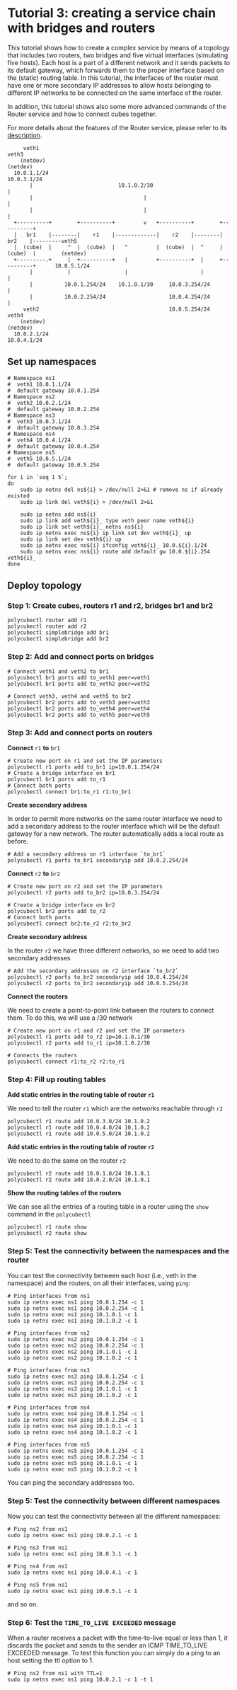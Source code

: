 # Tutorial 3: creating a service chain with bridges and routers


This tutorial shows how to create a complex service by means of a topology that includes two routers, two bridges and five virtual interfaces (simulating five hosts).
Each host is a part of a different network and it sends packets to its default gateway, which forwards them to the proper interface based on the (static) routing table.
In this tutorial, the interfaces of the router must have one or more secondary IP addresses to allow hosts belonging to different IP networks to be connected on the same interface of the router.

In addition, this tutorial shows also some more advanced commands of the Router service and how to connect cubes together.

For more details about the features of the Router service, please refer to its [description](../../services/pcn-router/router).


```
     veth1                                                            veth3
    (netdev)                                                         (netdev)
  10.0.1.1/24                                                       10.0.3.1/24
       |                           10.1.0.2/30                          |
       |                                   |                            |
       |                                   |                            |
  +----------+        +----------+         v   +----------+        +----------+
  |   br1    |--------|    r1    |-------------|    r2    |--------|   br2    |---------veth5
  |  (cube)  |     ^  |  (cube)  |   ^         |  (cube)  |  ^     |  (cube)  |        (netdev)
  +---------.+     |  +----------+   |         +----------+  |     +----------+      10.0.5.1/24
       |           |                 |                       |          |
       |          10.0.1.254/24    10.1.0.1/30     10.0.3.254/24        |
       |          10.0.2.254/24                    10.0.4.254/24        |
     veth2                                         10.0.5.254/24       veth4
    (netdev)                                                         (netdev)
  10.0.2.1/24                                                      10.0.4.1/24
```

## Set up namespaces


```
# Namespace ns1
#  veth1 10.0.1.1/24
#  default gateway 10.0.1.254
# Namespace ns2
#  veth2 10.0.2.1/24
#  default gateway 10.0.2.254
# Namespace ns3
#  veth3 10.0.3.1/24
#  default gateway 10.0.3.254
# Namespace ns4
#  veth4 10.0.4.1/24
#  default gateway 10.0.4.254
# Namespace ns5
#  veth5 10.0.5.1/24
#  default gateway 10.0.5.254

for i in `seq 1 5`;
do
    sudo ip netns del ns${i} > /dev/null 2>&1 # remove ns if already existed
    sudo ip link del veth${i} > /dev/null 2>&1

    sudo ip netns add ns${i}
    sudo ip link add veth${i}_ type veth peer name veth${i}
    sudo ip link set veth${i}_ netns ns${i}
    sudo ip netns exec ns${i} ip link set dev veth${i}_ up
    sudo ip link set dev veth${i} up
    sudo ip netns exec ns${i} ifconfig veth${i}_ 10.0.${i}.1/24
    sudo ip netns exec ns${i} route add default gw 10.0.${i}.254 veth${i}_
done
```


## Deploy topology



### Step 1: Create cubes, routers r1 and r2, bridges br1 and br2


```
polycubectl router add r1
polycubectl router add r2
polycubectl simplebridge add br1
polycubectl simplebridge add br2
```

### Step 2: Add and connect ports on bridges


```
# Connect veth1 and veth2 to br1
polycubectl br1 ports add to_veth1 peer=veth1
polycubectl br1 ports add to_veth2 peer=veth2

# Connect veth3, veth4 and veth5 to br2
polycubectl br2 ports add to_veth3 peer=veth3
polycubectl br2 ports add to_veth4 peer=veth4
polycubectl br2 ports add to_veth5 peer=veth5
```

### Step 3: Add and connect ports on routers


**Connect** ``r1`` **to** ``br1``

```
# Create new port on r1 and set the IP parameters
polycubectl r1 ports add to_br1 ip=10.0.1.254/24
# Create a bridge interface on br1
polycubectl br1 ports add to_r1
# Connect both ports
polycubectl connect br1:to_r1 r1:to_br1
```

**Create secondary address**

In order to permit more networks on the same router interface we need to add a secondary address to the router interface which will be the default gateway for a new network. The router automatically adds a local route as before.

```
# Add a secondary address on r1 interface `to_br1`
polycubectl r1 ports to_br1 secondaryip add 10.0.2.254/24
```

**Connect** ``r2`` **to** ``br2``

```
# Create new port on r2 and set the IP parameters
polycubectl r2 ports add to_br2 ip=10.0.3.254/24

# Create a bridge interface on br2
polycubectl br2 ports add to_r2
# Connect both ports
polycubectl connect br2:to_r2 r2:to_br2
```

**Create secondary address**

In the router ``r2`` we have three different networks, so we need to add two secondary addresses

```
# Add the secondary addresses on r2 interface `to_br2`
polycubectl r2 ports to_br2 secondaryip add 10.0.4.254/24
polycubectl r2 ports to_br2 secondaryip add 10.0.5.254/24
```

**Connect the routers**

We need to create a point-to-point link between the routers to connect them. To do this, we will use a /30 network

```
# Create new port on r1 and r2 and set the IP parameters
polycubectl r1 ports add to_r2 ip=10.1.0.1/30
polycubectl r2 ports add to_r1 ip=10.1.0.2/30

# Connects the routers
polycubectl connect r1:to_r2 r2:to_r1
```

### Step 4: Fill up routing tables


**Add static entries in the routing table of router `r1`**

We need to tell the router `r1` which are the networks reachable through `r2`

```
polycubectl r1 route add 10.0.3.0/24 10.1.0.2
polycubectl r1 route add 10.0.4.0/24 10.1.0.2
polycubectl r1 route add 10.0.5.0/24 10.1.0.2
```

**Add static entries in the routing table of router `r2`**

We need to do the same on the router `r2`

```
polycubectl r2 route add 10.0.1.0/24 10.1.0.1
polycubectl r2 route add 10.0.2.0/24 10.1.0.1
```

**Show the routing tables of the routers**

We can see all the entries of a routing table in a router using the ``show`` command in the ``polycubectl``

```
polycubectl r1 route show
polycubectl r2 route show
```

### Step 5: Test the connectivity between the namespaces and the router


You can test the connectivity between each host (i.e., veth in the namespace) and the routers, on all their interfaces, using ``ping``:

```
# Ping interfaces from ns1
sudo ip netns exec ns1 ping 10.0.1.254 -c 1
sudo ip netns exec ns1 ping 10.0.2.254 -c 1
sudo ip netns exec ns1 ping 10.1.0.1 -c 1
sudo ip netns exec ns1 ping 10.1.0.2 -c 1

# Ping interfaces from ns2
sudo ip netns exec ns2 ping 10.0.1.254 -c 1
sudo ip netns exec ns2 ping 10.0.2.254 -c 1
sudo ip netns exec ns2 ping 10.1.0.1 -c 1
sudo ip netns exec ns2 ping 10.1.0.2 -c 1

# Ping interfaces from ns3
sudo ip netns exec ns3 ping 10.0.1.254 -c 1
sudo ip netns exec ns3 ping 10.0.2.254 -c 1
sudo ip netns exec ns3 ping 10.1.0.1 -c 1
sudo ip netns exec ns3 ping 10.1.0.2 -c 1

# Ping interfaces from ns4
sudo ip netns exec ns4 ping 10.0.1.254 -c 1
sudo ip netns exec ns4 ping 10.0.2.254 -c 1
sudo ip netns exec ns4 ping 10.1.0.1 -c 1
sudo ip netns exec ns4 ping 10.1.0.2 -c 1

# Ping interfaces from ns5
sudo ip netns exec ns5 ping 10.0.1.254 -c 1
sudo ip netns exec ns5 ping 10.0.2.254 -c 1
sudo ip netns exec ns5 ping 10.1.0.1 -c 1
sudo ip netns exec ns5 ping 10.1.0.2 -c 1
```

You can ping the secondary addresses too.

### Step 5: Test the connectivity between different namespaces

Now you can test the connectivity between all the different namespaces:

```
# Ping ns2 from ns1
sudo ip netns exec ns1 ping 10.0.2.1 -c 1

# Ping ns3 from ns1
sudo ip netns exec ns1 ping 10.0.3.1 -c 1

# Ping ns4 from ns1
sudo ip netns exec ns1 ping 10.0.4.1 -c 1

# Ping ns5 from ns1
sudo ip netns exec ns1 ping 10.0.5.1 -c 1
```

and so on.

### Step 6: Test the `TIME_TO_LIVE EXCEEDED` message

When a router receives a packet with the time-to-live equal or less than 1, it discards the packet and sends to the sender an ICMP TIME_TO_LIVE EXCEEDED message.
To test this function you can simply do a ping to an host setting the ttl option to 1.

```
# Ping ns2 from ns1 with TTL=1
sudo ip netns exec ns1 ping 10.0.2.1 -c 1 -t 1
```